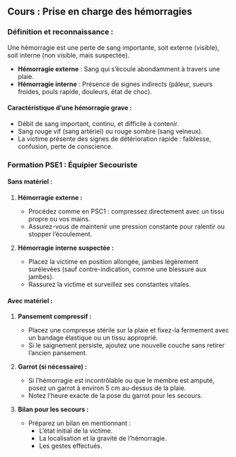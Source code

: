 ## **Cours : Prise en charge des hémorragies**

### **Définition et reconnaissance :**

Une hémorragie est une perte de sang importante, soit externe (visible), soit interne (non visible, mais suspectée).

- **Hémorragie externe** : Sang qui s’écoule abondamment à travers une plaie.
- **Hémorragie interne** : Présence de signes indirects (pâleur, sueurs froides, pouls rapide, douleurs, état de choc).

#### **Caractéristique d’une hémorragie grave :**

- Débit de sang important, continu, et difficile à contenir.
- Sang rouge vif (sang artériel) ou rouge sombre (sang veineux).
- La victime présente des signes de détérioration rapide : faiblesse, confusion, perte de conscience.

### **Formation PSE1 : Équipier Secouriste**

#### **Sans matériel :**

1. **Hémorragie externe :**
    
    - Procédez comme en PSC1 : compressez directement avec un tissu propre ou vos mains.
    - Assurez-vous de maintenir une pression constante pour ralentir ou stopper l’écoulement.
2. **Hémorragie interne suspectée :**
    
    - Placez la victime en position allongée, jambes légèrement surélevées (sauf contre-indication, comme une blessure aux jambes).
    - Rassurez la victime et surveillez ses constantes vitales.

#### **Avec matériel :**

1. **Pansement compressif :**
    
    - Placez une compresse stérile sur la plaie et fixez-la fermement avec un bandage élastique ou un tissu approprié.
    - Si le saignement persiste, ajoutez une nouvelle couche sans retirer l’ancien pansement.
2. **Garrot (si nécessaire) :**
    
    - Si l’hémorragie est incontrôlable ou que le membre est amputé, posez un garrot à environ 5 cm au-dessus de la plaie.
    - Notez l’heure exacte de la pose du garrot pour les secours.
3. **Bilan pour les secours :**
    
    - Préparez un bilan en mentionnant :
        - L’état initial de la victime.
        - La localisation et la gravité de l’hémorragie.
        - Les gestes effectués.